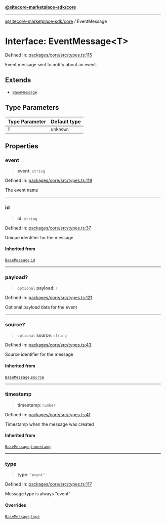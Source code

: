 [**@sitecore-marketplace-sdk/core**](../README.md)

***

[@sitecore-marketplace-sdk/core](../README.md) / EventMessage

# Interface: EventMessage\<T\>

Defined in: [packages/core/src/types.ts:115](https://github.com/Sitecore/marketplace-sdk/blob/main/packages/core/src/types.ts#L115)

Event message sent to notify about an event.

## Extends

- [`BaseMessage`](BaseMessage.md)

## Type Parameters

| Type Parameter | Default type |
| ------ | ------ |
| `T` | `unknown` |

## Properties

### event

> **event**: `string`

Defined in: [packages/core/src/types.ts:119](https://github.com/Sitecore/marketplace-sdk/blob/main/packages/core/src/types.ts#L119)

The event name

***

### id

> **id**: `string`

Defined in: [packages/core/src/types.ts:37](https://github.com/Sitecore/marketplace-sdk/blob/main/packages/core/src/types.ts#L37)

Unique identifier for the message

#### Inherited from

[`BaseMessage`](BaseMessage.md).[`id`](BaseMessage.md#id)

***

### payload?

> `optional` **payload**: `T`

Defined in: [packages/core/src/types.ts:121](https://github.com/Sitecore/marketplace-sdk/blob/main/packages/core/src/types.ts#L121)

Optional payload data for the event

***

### source?

> `optional` **source**: `string`

Defined in: [packages/core/src/types.ts:43](https://github.com/Sitecore/marketplace-sdk/blob/main/packages/core/src/types.ts#L43)

Source identifier for the message

#### Inherited from

[`BaseMessage`](BaseMessage.md).[`source`](BaseMessage.md#source)

***

### timestamp

> **timestamp**: `number`

Defined in: [packages/core/src/types.ts:41](https://github.com/Sitecore/marketplace-sdk/blob/main/packages/core/src/types.ts#L41)

Timestamp when the message was created

#### Inherited from

[`BaseMessage`](BaseMessage.md).[`timestamp`](BaseMessage.md#timestamp)

***

### type

> **type**: `"event"`

Defined in: [packages/core/src/types.ts:117](https://github.com/Sitecore/marketplace-sdk/blob/main/packages/core/src/types.ts#L117)

Message type is always "event"

#### Overrides

[`BaseMessage`](BaseMessage.md).[`type`](BaseMessage.md#type)
